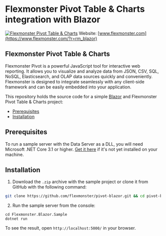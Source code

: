 # Flexmonster Pivot Table & Charts integration with Blazor
[![Flexmonster Pivot Table & Charts](https://cdn.flexmonster.com/landing.png)](http://flexmonster.com/?r=rm_blazor)
Website: [www.flexmonster.com](https://www.flexmonster.com/?r=rm_blazor)

## Flexmonster Pivot Table & Charts

Flexmonster Pivot is a powerful JavaScript tool for interactive web reporting. It allows you to visualize and analyze data from JSON, CSV, SQL, NoSQL, Elasticsearch, and OLAP data sources quickly and conveniently. Flexmonster is designed to integrate seamlessly with any client-side framework and can be easily embedded into your application.

This repository holds the source code for a simple [Blazor](https://dotnet.microsoft.com/apps/aspnet/web-apps/blazor) and Flexmonster Pivot Table & Charts project:

- [Prerequisites](#prerequisites)
- [Installation](#installation)

## Prerequisites

To run a sample server with the Data Server as a DLL, you will need Microsoft .NET Core 3.1 or higher. [Get it here](https://dotnet.microsoft.com/download) if it's not yet installed on your machine.

## Installation

1. Download the `.zip` archive with the sample project or clone it from GitHub with the following command:

```bash
git clone https://github.com/flexmonster/pivot-blazor.git && cd pivot-blazor
```

2. Run the sample server from the console:

```
cd Flexmonster.Blazor.Sample
dotnet run
``` 

To see the result, open `http://localhost:5000/` in your browser.
